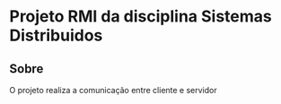 # Projeto RMI da disciplina Sistemas Distribuidos

## Sobre

O projeto realiza a comunicação entre cliente e servidor

